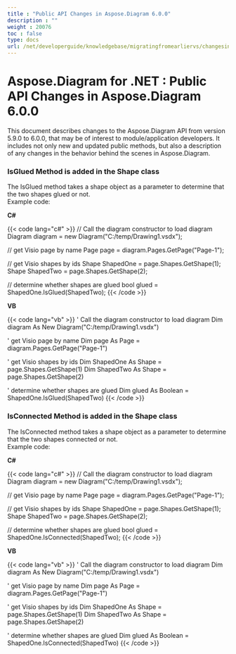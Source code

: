 ```yaml
---
title : "Public API Changes in Aspose.Diagram 6.0.0" 
description : "" 
weight : 20076 
toc : false
type: docs
url: /net/developerguide/knowledgebase/migratingfromearliervs/changesin6xx/public+api+changes+in+aspose.diagram+6.0.0/
---
```


# Aspose.Diagram for .NET : Public API Changes in Aspose.Diagram 6.0.0


This document describes changes to the Aspose.Diagram API from version 5.9.0 to 6.0.0, that may be of interest to module/application developers. It includes not only new and updated public methods, but also a description of any changes in the behavior behind the scenes in Aspose.Diagram.

### IsGlued Method is added in the Shape class

The IsGlued method takes a shape object as a parameter to determine that the two shapes glued or not.   
Example code:

**C#**

{{< code lang="c#" >}}
// Call the diagram constructor to load diagram
Diagram diagram = new Diagram("C:/temp/Drawing1.vsdx");

// get Visio page by name
Page page = diagram.Pages.GetPage("Page-1");

// get Visio shapes by ids
Shape ShapedOne = page.Shapes.GetShape(1);
Shape ShapedTwo = page.Shapes.GetShape(2);

// determine whether shapes are glued
bool glued = ShapedOne.IsGlued(ShapedTwo);
{{< /code >}}

**VB**

{{< code lang="vb" >}}
' Call the diagram constructor to load diagram
Dim diagram As New Diagram("C:/temp/Drawing1.vsdx")

' get Visio page by name
Dim page As Page = diagram.Pages.GetPage("Page-1")

' get Visio shapes by ids
Dim ShapedOne As Shape = page.Shapes.GetShape(1)
Dim ShapedTwo As Shape = page.Shapes.GetShape(2)

' determine whether shapes are glued
Dim glued As Boolean = ShapedOne.IsGlued(ShapedTwo)
{{< /code >}}

### IsConnected Method is added in the Shape class

The IsConnected method takes a shape object as a parameter to determine that the two shapes connected or not.  
Example code:

**C#**

{{< code lang="c#" >}}
// Call the diagram constructor to load diagram
Diagram diagram = new Diagram("C:/temp/Drawing1.vsdx");

// get Visio page by name
Page page = diagram.Pages.GetPage("Page-1");

// get Visio shapes by ids
Shape ShapedOne = page.Shapes.GetShape(1);
Shape ShapedTwo = page.Shapes.GetShape(2);

// determine whether shapes are glued
bool glued = ShapedOne.IsConnected(ShapedTwo);
{{< /code >}}

**VB**

{{< code lang="vb" >}}
' Call the diagram constructor to load diagram
Dim diagram As New Diagram("C:/temp/Drawing1.vsdx")

' get Visio page by name
Dim page As Page = diagram.Pages.GetPage("Page-1")

' get Visio shapes by ids
Dim ShapedOne As Shape = page.Shapes.GetShape(1)
Dim ShapedTwo As Shape = page.Shapes.GetShape(2)

' determine whether shapes are glued
Dim glued As Boolean = ShapedOne.IsConnected(ShapedTwo)
{{< /code >}}

